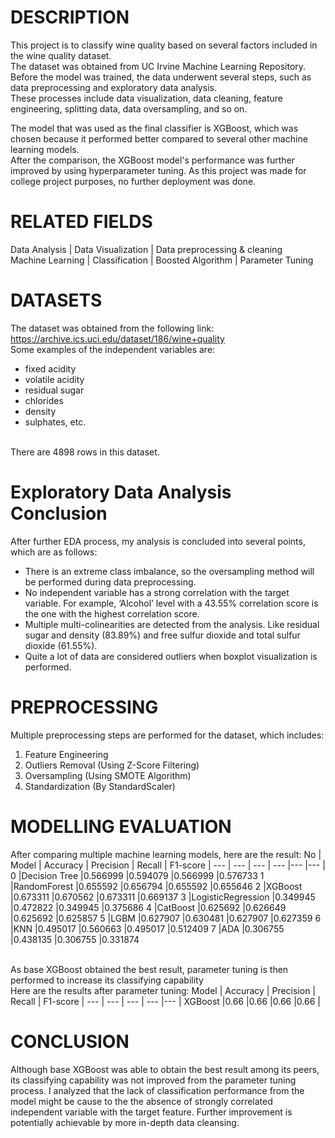 DESCRIPTION
=================================================================================================================================
This project is to classify wine quality based on several factors included in the wine quality dataset. 
<br>The dataset was obtained from UC Irvine Machine Learning Repository. Before the model was trained, the data underwent several steps, such as data preprocessing and exploratory data analysis. 
<br>These processes include data visualization, data cleaning, feature engineering, splitting data, data oversampling, and so on.
 
The model that was used as the final classifier is XGBoost, which was chosen because it performed better compared to several other machine learning models. 
<br>After the comparison, the XGBoost model's performance was further improved by using hyperparameter tuning. As this project was made for college project purposes, no further deployment was done.


RELATED FIELDS
=================================================================================================================================
Data Analysis | Data Visualization | Data preprocessing & cleaning 
<br>Machine Learning | Classification | Boosted Algorithm | Parameter Tuning


DATASETS
=================================================================================================================================
The dataset was obtained from the following link:
<br>https://archive.ics.uci.edu/dataset/186/wine+quality
<br>Some examples of the independent variables are:
- fixed acidity
- volatile acidity
- residual sugar
- chlorides
- density
- sulphates, etc.
  
<br>There are 4898 rows in this dataset.


Exploratory Data Analysis Conclusion
=================================================================================================================================
After further EDA process, my analysis is concluded into several points, which are as follows:
- There is an extreme class imbalance, so the oversampling method will be performed during data preprocessing.
- No independent variable has a strong correlation with the target variable. For example, ‘Alcohol’ level with a 43.55% correlation score is the one with the highest correlation score.
- Multiple multi-colinearities are detected from the analysis. Like residual sugar and density (83.89%) and free sulfur dioxide and total sulfur dioxide (61.55%).
- Quite a lot of data are considered outliers when boxplot visualization is performed.


PREPROCESSING
=================================================================================================================================
Multiple preprocessing steps are performed for the dataset, which includes:
1) Feature Engineering
2) Outliers Removal (Using Z-Score Filtering)
3) Oversampling (Using SMOTE Algorithm)
4) Standardization (By StandardScaler)


MODELLING EVALUATION
=================================================================================================================================
After comparing multiple machine learning models, here are the result:
No | Model | Accuracy | Precision | Recall | F1-score |
--- | --- | --- | --- |--- |--- |
0	|Decision Tree	|0.566999	|0.594079	|0.566999	|0.576733
1	|RandomForest	|0.655592	|0.656794	|0.655592	|0.655646
2	|XGBoost	|0.673311	|0.670562	|0.673311	|0.669137
3	|LogisticRegression	|0.349945	|0.472822	|0.349945	|0.375686
4	|CatBoost	|0.625692	|0.626649	|0.625692	|0.625857
5	|LGBM	|0.627907	|0.630481	|0.627907	|0.627359
6	|KNN	|0.495017	|0.560663	|0.495017	|0.512409
7	|ADA	|0.306755	|0.438135	|0.306755	|0.331874

<br>As base XGBoost obtained the best result, parameter tuning is then performed to increase its classifying capability
<br>Here are the results after parameter tuning:
Model | Accuracy | Precision | Recall | F1-score |
--- | --- | --- | --- |--- |
XGBoost	|0.66	|0.66	|0.66	|0.66 |


CONCLUSION
=================================================================================================================================
Although base XGBoost was able to obtain the best result among its peers, its classifying capability was not improved from the parameter tuning process. I analyzed that the lack of classification performance from the model might be cause to the the absence of strongly correlated independent variable with the target feature. Further improvement is potentially achievable by more in-depth data cleansing.
